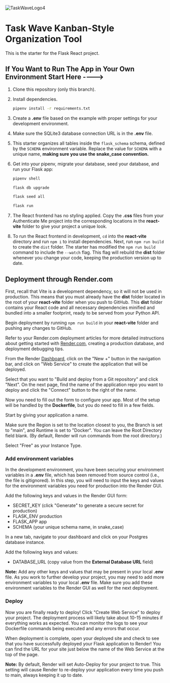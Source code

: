 
![TaskWaveLogo4](https://github.com/user-attachments/assets/aae98d60-c539-45cb-beb8-9eb5ba024624)


# Task Wave Kanban-Style Organization Tool

This is the starter for the Flask React project.

## If You Want to Run The App in Your Own Environment Start Here ---->

1. Clone this repository (only this branch).

2. Install dependencies.

   ```bash
   pipenv install -r requirements.txt
   ```

3. Create a __.env__ file based on the example with proper settings for your
   development environment.

4. Make sure the SQLite3 database connection URL is in the __.env__ file.

5. This starter organizes all tables inside the `flask_schema` schema, defined
   by the `SCHEMA` environment variable.  Replace the value for
   `SCHEMA` with a unique name, **making sure you use the snake_case
   convention.**

6. Get into your pipenv, migrate your database, seed your database, and run your
   Flask app:

   ```bash
   pipenv shell
   ```

   ```bash
   flask db upgrade
   ```

   ```bash
   flask seed all
   ```

   ```bash
   flask run
   ```

7. The React frontend has no styling applied. Copy the __.css__ files from your
   Authenticate Me project into the corresponding locations in the
   __react-vite__ folder to give your project a unique look.

8. To run the React frontend in development, `cd` into the __react-vite__
   directory and run `npm i` to install dependencies. Next, run `npm run build`
   to create the `dist` folder. The starter has modified the `npm run build`
   command to include the `--watch` flag. This flag will rebuild the __dist__
   folder whenever you change your code, keeping the production version up to
   date.

## Deployment through Render.com

First, recall that Vite is a development dependency, so it will not be used in
production. This means that you must already have the __dist__ folder located in
the root of your __react-vite__ folder when you push to GitHub. This __dist__
folder contains your React code and all necessary dependencies minified and
bundled into a smaller footprint, ready to be served from your Python API.

Begin deployment by running `npm run build` in your __react-vite__ folder and
pushing any changes to GitHub.

Refer to your Render.com deployment articles for more detailed instructions
about getting started with [Render.com], creating a production database, and
deployment debugging tips.

From the Render [Dashboard], click on the "New +" button in the navigation bar,
and click on "Web Service" to create the application that will be deployed.

Select that you want to "Build and deploy from a Git repository" and click
"Next". On the next page, find the name of the application repo you want to
deploy and click the "Connect" button to the right of the name.

Now you need to fill out the form to configure your app. Most of the setup will
be handled by the __Dockerfile__, but you do need to fill in a few fields.

Start by giving your application a name.

Make sure the Region is set to the location closest to you, the Branch is set to
"main", and Runtime is set to "Docker". You can leave the Root Directory field
blank. (By default, Render will run commands from the root directory.)

Select "Free" as your Instance Type.

### Add environment variables

In the development environment, you have been securing your environment
variables in a __.env__ file, which has been removed from source control (i.e.,
the file is gitignored). In this step, you will need to input the keys and
values for the environment variables you need for production into the Render
GUI.

Add the following keys and values in the Render GUI form:

- SECRET_KEY (click "Generate" to generate a secure secret for production)
- FLASK_ENV production
- FLASK_APP app
- SCHEMA (your unique schema name, in snake_case)

In a new tab, navigate to your dashboard and click on your Postgres database
instance.

Add the following keys and values:

- DATABASE_URL (copy value from the **External Database URL** field)

**Note:** Add any other keys and values that may be present in your local
__.env__ file. As you work to further develop your project, you may need to add
more environment variables to your local __.env__ file. Make sure you add these
environment variables to the Render GUI as well for the next deployment.

### Deploy

Now you are finally ready to deploy! Click "Create Web Service" to deploy your
project. The deployment process will likely take about 10-15 minutes if
everything works as expected. You can monitor the logs to see your Dockerfile
commands being executed and any errors that occur.

When deployment is complete, open your deployed site and check to see that you
have successfully deployed your Flask application to Render! You can find the
URL for your site just below the name of the Web Service at the top of the page.

**Note:** By default, Render will set Auto-Deploy for your project to true. This
setting will cause Render to re-deploy your application every time you push to
main, always keeping it up to date.

[Render.com]: https://render.com/
[Dashboard]: https://dashboard.render.com/
